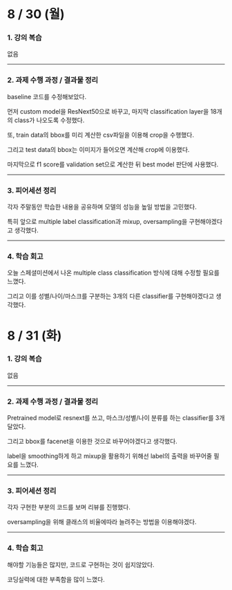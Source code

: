 # 8 / 30 (월)

### 1. 강의 복습

없음

---

### 2. 과제 수행 과정 / 결과물 정리

baseline 코드를 수정해보았다.

먼저 custom model을 ResNext50으로 바꾸고, 마지막 classification layer을 18개의 class가 나오도록 수정했다.

또, train data의 bbox를 미리 계산한 csv파일을 이용해 crop을 수행했다.

그리고 test data의 bbox는 이미지가 들어오면 계산해 crop에 이용했다.

마지막으로 f1 score를 validation set으로 계산한 뒤 best model 판단에 사용했다.

---

### 3. 피어세션 정리

각자 주말동안 학습한 내용을 공유하며 모델의 성능을 높일 방법을 고민했다.

특히 앞으로 multiple label classification과 mixup, oversampling을 구현해야겠다고 생각했다.


---

### 4. 학습 회고

오늘 스페셜미션에서 나온 multiple class classification 방식에 대해 수정할 필요를 느꼈다.

그리고 이를 성별/나이/마스크를 구분하는 3개의 다른 classifier를 구현해야겠다고 생각했다.


# 8 / 31 (화)

### 1. 강의 복습

없음

---

### 2. 과제 수행 과정 / 결과물 정리

Pretrained model로 resnext를 쓰고, 마스크/성별/나이 분류를 하는 classifier를 3개 달았다.

그리고 bbox를 facenet을 이용한 것으로 바꾸어야겠다고 생각했다.

label을 smoothing하게 하고 mixup을 활용하기 위해선 label의 출력을 바꾸어줄 필요를 느꼈다.

---

### 3. 피어세션 정리

각자 구현한 부분의 코드를 보며 리뷰를 진행했다.

oversampling을 위해 클래스의 비율에따라 늘려주는 방법을 이용해야겠다.

---

### 4. 학습 회고

해야할 기능들은 많지만, 코드로 구현하는 것이 쉽지않았다.

코딩실력에 대한 부족함을 많이 느꼈다.